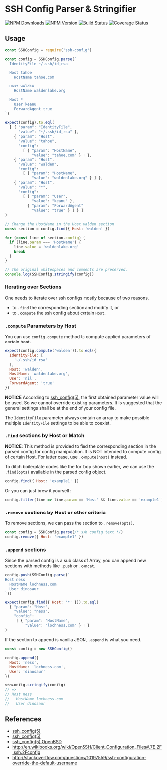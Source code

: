 # SSH Config Parser & Stringifier

[![NPM Downloads](https://img.shields.io/npm/dm/ssh-config.svg?style=flat)](https://www.npmjs.com/package/ssh-config)
[![NPM Version](http://img.shields.io/npm/v/ssh-config.svg?style=flat)](https://www.npmjs.com/package/ssh-config)
[![Build Status](https://travis-ci.org/dotnil/ssh-config.svg)](https://travis-ci.org/dotnil/ssh-config)
[![Coverage Status](https://coveralls.io/repos/github/dotnil/ssh-config/badge.svg?branch=master)](https://coveralls.io/github/dotnil/ssh-config?branch=master)

## Usage

```js
const SSHConfig = require('ssh-config')

const config = SSHConfig.parse(`
  IdentityFile ~/.ssh/id_rsa

  Host tahoe
    HostName tahoe.com

  Host walden
    HostName waldenlake.org

  Host *
    User keanu
    ForwardAgent true
`)

expect(config).to.eql(
  [ { "param": "IdentityFile",
      "value": "~/.ssh/id_rsa" },
    { "param": "Host",
      "value": "tahoe",
      "config":
        [ { "param": "HostName",
            "value": "tahoe.com" } ] },
    { "param": "Host",
      "value": "walden",
      "config":
        [ { "param": "HostName",
            "value": "waldenlake.org" } ] },
    { "param": "Host",
      "value": "*",
      "config":
        [ { "param": "User",
            "value": "keanu" },
          { "param": "ForwardAgent",
            "value": "true" } ] } ]
)

// Change the HostName in the Host walden section
const section = config.find({ Host: 'walden' })

for (const line of section.config) {
  if (line.param === 'HostName') {
    line.value = 'waldenlake.org'
    break
  }
}

// The original whitespaces and comments are preserved.
console.log(SSHConfig.stringify(config))
```


### Iterating over Sections

One needs to iterate over ssh configs mostly because of two reasons.

- to `.find` the corresponding section and modify it, or
- to `.compute` the ssh config about certain `Host`.


### `.compute` Parameters by Host

You can use `config.compute` method to compute applied parameters of certain host.

```js
expect(config.compute('walden')).to.eql({
  IdentityFile: [
    '~/.ssh/id_rsa'
  ],
  Host: 'walden',
  HostName: 'waldenlake.org',
  User: 'nil',
  ForwardAgent: 'true'
})
```

**NOTICE** According to [ssh_config(5)][ssh_config], the first obtained
parameter value will be used. So we cannot override existing parameters. It is
suggested that the general settings shall be at the end of your config file.

The `IdentityFile` parameter always contain an array to make possible multiple
`IdentityFile` settings to be able to coexist.


### `.find` sections by Host or Match

**NOTICE**: This method is provided to find the corresponding section in the
parsed config for config manipulation. It is NOT intended to compute config
of certain Host. For latter case, use `.compute(host)` instead.

To ditch boilerplate codes like the for loop shown earlier, we can use the
`.find(opts)` available in the parsed config object.

```js
config.find({ Host: 'example1' })
```

Or you can just brew it yourself:

```js
config.filter(line => line.param == 'Host' && line.value == 'example1')[0]
```


### `.remove` sections by Host or other criteria

To remove sections, we can pass the section to `.remove(opts)`.

```js
const config = SSHConfig.parse(/* ssh config text */)
config.remove({ Host: 'example1' })
```


### `.append` sections

Since the parsed config is a sub class of Array, you can append new sections with methods like `.push` or `.concat`.

```js
config.push(SSHConfig.parse(`
Host ness
  HostName lochness.com
  User dinosaur
`))

expect(config.find({ Host: '*' })).to.eql(
  { "param": "Host",
    "value": "ness",
    "config":
     [ { "param": "HostName",
         "value": "lochness.com" } ] }
)
```

If the section to append is vanilla JSON, `.append` is what you need.

```js
const config = new SSHConfig()

config.append({
  Host: 'ness',
  HostName: 'lochness.com',
  User: 'dinosaur'
})

SSHConfig.stringify(config)
// =>
// Host ness
//   HostName lochness.com
//   User dinosaur
```


## References

- [ssh_config(5)][ssh_config]
- [ssh_config(5)][ssh_config_die]
- [ssh_config(5) OpenBSD][ssh_config_openbsd]
- http://en.wikibooks.org/wiki/OpenSSH/Client_Configuration_Files#.7E.2F.ssh.2Fconfig
- http://stackoverflow.com/questions/10197559/ssh-configuration-override-the-default-username


[ssh_config]: https://www.freebsd.org/cgi/man.cgi?query=ssh_config&sektion=5
[ssh_config_die]: http://linux.die.net/man/5/ssh_config
[ssh_config_openbsd]: http://www.openbsd.org/cgi-bin/man.cgi/OpenBSD-current/man5/ssh_config.5?query=ssh_config&arch=i386
